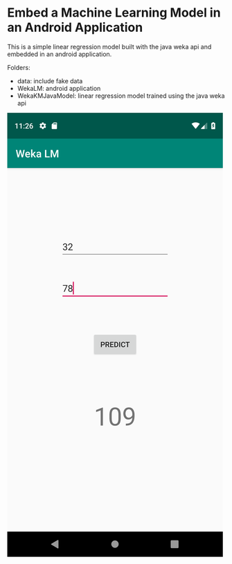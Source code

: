# Embed a Machine Learning Model in an Android Application

This is a simple linear regression model built with the java weka api and embedded in an android application.

Folders:
- data: include fake data
- WekaLM: android application
- WekaKMJavaModel: linear regression model trained using the java weka api


![](Screenshot.png)